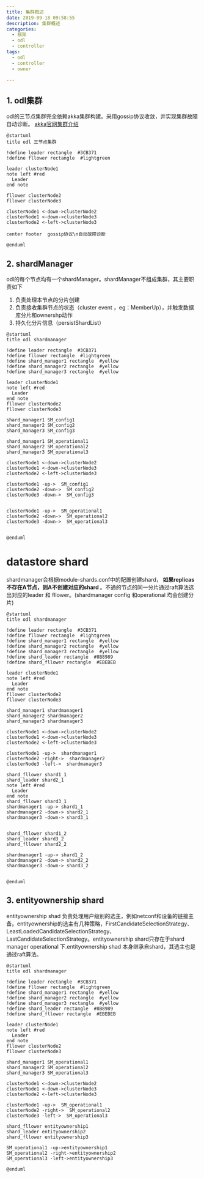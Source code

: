```yaml
---
title: 集群概述
date: 2019-09-18 09:58:55
description: 集群概述
categories:
  - 框架
  - odl
  - controller
tags:
  - odl
  - controller
  - owner

---
```



## 1. odl集群
odl的三节点集群完全依赖akka集群构建。采用gossip协议收敛，并实现集群故障自动诊断。
[akka官网集群介绍](https://doc.akka.io/docs/akka/current/common/cluster.html)
```plantuml
@startuml
title odl 三节点集群
 
!define leader rectangle  #3CB371
!define fllower rectangle  #lightgreen

leader clusterNode1
note left #red
  Leader
end note

fllower clusterNode2
fllower clusterNode3

clusterNode1 <-down->clusterNode2
clusterNode1 <-down->clusterNode3
clusterNode2 <-left->clusterNode3

center footer  gossip协议\n自动故障诊断
 
@enduml
``` 
## 2. shardManager
odl的每个节点均有一个shardManager。shardManager不组成集群，其主要职责如下
1. 负责处理本节点的分片创建
2. 负责接收集群节点的状态（cluster event ，eg：MemberUp），并触发数据库分片和ownershp动作
3. 持久化分片信息（persistShardList）
```plantuml
@startuml
title odl shardmanager
 
!define leader rectangle  #3CB371
!define fllower rectangle  #lightgreen
!define shard_manager1 rectangle  #yellow
!define shard_manager2 rectangle  #yellow
!define shard_manager3 rectangle  #yellow

leader clusterNode1
note left #red
  Leader
end note
fllower clusterNode2
fllower clusterNode3

shard_manager1 SM_config1
shard_manager2 SM_config2
shard_manager3 SM_config3

shard_manager1 SM_operational1
shard_manager2 SM_operational2
shard_manager3 SM_operational3

clusterNode1 <-down->clusterNode2
clusterNode1 <-down->clusterNode3
clusterNode2 <-left->clusterNode3

clusterNode1 -up->  SM_config1
clusterNode2 -down->  SM_config2
clusterNode3 -down->  SM_config3


clusterNode1 -up->  SM_operational1
clusterNode2 -down->  SM_operational2
clusterNode3 -down->  SM_operational3


@enduml
``` 



# datastore shard
shardmanager会根据module-shards.conf中的配置创建shard，<strong> 如果replicas不存在A节点，则A不创建对应的shard </strong>。不通的节点的同一分片通过raft算法选出对应的leader 和 fllower。(shardmanager config 和operational 均会创建分片)
```plantuml
@startuml
title odl shardmanager
 
!define leader rectangle  #3CB371
!define fllower rectangle  #lightgreen
!define shard_manager1 rectangle  #yellow
!define shard_manager2 rectangle  #yellow
!define shard_manager3 rectangle  #yellow
!define shard_leader rectangle  #8B8989
!define shard_fllower rectangle  #EBEBEB

leader clusterNode1
note left #red
  Leader
end note
fllower clusterNode2
fllower clusterNode3

shard_manager1 shardmanager1
shard_manager2 shardmanager2
shard_manager3 shardmanager3

clusterNode1 <-down->clusterNode2
clusterNode1 <-down->clusterNode3
clusterNode2 <-left->clusterNode3

clusterNode1 -up->  shardmanager1
clusterNode2 -right->  shardmanager2
clusterNode3 -left->  shardmanager3

shard_fllower shard1_1
shard_leader shard2_1
note left #red
  Leader
end note
shard_fllower shard3_1
shardmanager1 -up-> shard1_1
shardmanager2 -down-> shard2_1
shardmanager3 -down-> shard3_1


shard_fllower shard1_2
shard_leader shard3_2
shard_fllower shard2_2

shardmanager1 -up-> shard1_2
shardmanager2 -down-> shard2_2
shardmanager3 -down-> shard3_2


@enduml
``` 

## 3. entityownership shard
entityownership shad 负责处理用户级别的选主，例如netconf和设备的链接主备。entityownership的选主有几种策略，FirstCandidateSelectionStrategy、LeastLoadedCandidateSelectionStrategy、LastCandidateSelectionStrategy。entityownership shard只存在于shard manager operational 下.entityownership shad 本身继承自shard，其选主也是通过raft算法。
```plantuml
@startuml
title odl shardmanager
 
!define leader rectangle  #3CB371
!define fllower rectangle  #lightgreen
!define shard_manager1 rectangle  #yellow
!define shard_manager2 rectangle  #yellow
!define shard_manager3 rectangle  #yellow
!define shard_leader rectangle  #8B8989
!define shard_fllower rectangle  #EBEBEB

leader clusterNode1
note left #red
  Leader
end note
fllower clusterNode2
fllower clusterNode3

shard_manager1 SM_operational1
shard_manager2 SM_operational2
shard_manager3 SM_operational3

clusterNode1 <-down->clusterNode2
clusterNode1 <-down->clusterNode3
clusterNode2 <-left->clusterNode3

clusterNode1 -up->  SM_operational1
clusterNode2 -right->  SM_operational2
clusterNode3 -left->  SM_operational3

shard_fllower entityownership1
shard_leader entityownership2
shard_fllower entityownership3

SM_operational1 -up->entityownership1
SM_operational2 -right->entityownership2
SM_operational3 -left->entityownership3

@enduml
``` 